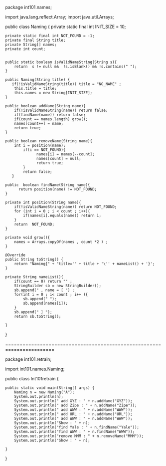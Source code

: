 package int101.names;

import java.lang.reflect.Array;
import java.util.Arrays;

public class Naming {
    private static final int INIT_SIZE = 10;

    private static final int NOT_FOUND = -1;
    private final String title;
    private String[] names;
    private int count;


    public static boolean isValidNameString(String s){
        return  s != null &&  !s.isBlank() && !s.contains(" ");
    }

    public Naming(String title) {
       if(!isValidNameString(title)) title = "NO_NAME" ;
        this.title = title;
        this.names = new String[INIT_SIZE];
    }

    public boolean addName(String name){
        if(!isValidNameString(name)) return false;
        if(findName(name)) return false;
        if(count == names.length) grow();
        names[count++] = name;
        return true;
    }

    public boolean removeName(String name){
        int i = position(name);
            if(i == NOT_FOUND){
                  names[i] = names[--count];
                  names[count] = null;
                  return true;
            }
            return false;
       }

    public  boolean findName(String name){
          return position(name) != NOT_FOUND;
    }

    private int position(String name){
        if(!isValidNameString(name)) return NOT_FOUND;
        for (int i = 0 ; i < count ; i++){
            if(names[i].equals(name)) return i;
        }
        return  NOT_FOUND;
    }

    private void grow(){
        names = Arrays.copyOf(names , count *2 ) ;
    }

    @Override
    public String toString() {
        return "Naming{" + "title='" + title + '\'' + nameList() + '}';
    }

    private String nameList(){
        if(count == 0) return "" ;
        StringBuilder sb = new StringBuilder();
        sb.append(" , name = [ ") ;
        for(int i = 0 ; i< count ; i++ ){
            sb.append(" ");
            sb.append(names[i]);
        }
        sb.append(" ] ");
        return sb.toString();

    }

}

=======================================================================

package int101.retrain;

import int101.names.Naming;

public class Int101retrain {

    public static void main(String[] args) {
        Naming n = new Naming("A");
        System.out.println(n);
        System.out.println(" add XYZ : " + n.addName("XYZ"));
        System.out.println(" add Zipe : " + n.addName("Zipe"));
        System.out.println(" add WWW : " + n.addName("WWW"));
        System.out.println(" add URL : " + n.addName("URL"));
        System.out.println(" add WWW : " + n.addName("WWW"));
        System.out.println("Show : " + n);
        System.out.println("find Yale : " + n.findName("Yale"));
        System.out.println("find WWW : " + n.findName("WWW"));
        System.out.println("remove MMM : " + n.removeName("MMM"));
        System.out.println("Show : " + n);

    }
}
